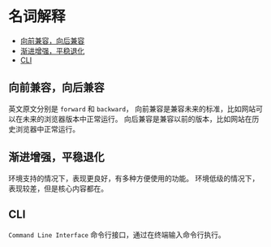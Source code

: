 # 名词解释

- [向前兼容，向后兼容](#向前兼容向后兼容)
- [渐进增强，平稳退化](#渐进增强平稳退化)
- [CLI](#cli)

## 向前兼容，向后兼容

英文原文分别是  `forward` 和 `backward`，
向前兼容是兼容未来的标准，比如网站可以在未来的浏览器版本中正常运行。
向后兼容是兼容以前的版本，比如网站在历史浏览器中正常运行。

## 渐进增强，平稳退化

环境支持的情况下，表现更良好，有多种方便使用的功能。
环境低级的情况下，表现较差，但是核心内容都在。

## CLI

`Command Line Interface` 命令行接口，通过在终端输入命令行执行。
